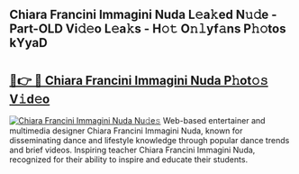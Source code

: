 ## Chiara Francini Immagini Nuda L𝚎a𝚔ed N𝚞𝚍e - Part-OLD Vi𝚍𝚎o L𝚎a𝚔s - H𝚘𝚝 O𝚗𝚕yf𝚊ns P𝚑𝚘tos kYyaD

# <h2><a href="http://kf8bf5.oniu.top/?m=Chiara+Francini+Immagini+Nuda">🔗👉 🔴 Chiara Francini Immagini Nuda P𝚑ot𝚘𝚜 V𝚒d𝚎o</a></h2>

[![Chiara Francini Immagini Nuda Nu𝚍e𝚜](https://i.imgur.com/0qMVB7G.gif)](http://kf8bf5.oniu.top/?m=Chiara+Francini+Immagini+Nuda)
Web-based entertainer and multimedia designer Chiara Francini Immagini Nuda, known for disseminating dance and lifestyle knowledge through popular dance trends and brief videos. Inspiring teacher Chiara Francini Immagini Nuda, recognized for their ability to inspire and educate their students.  
